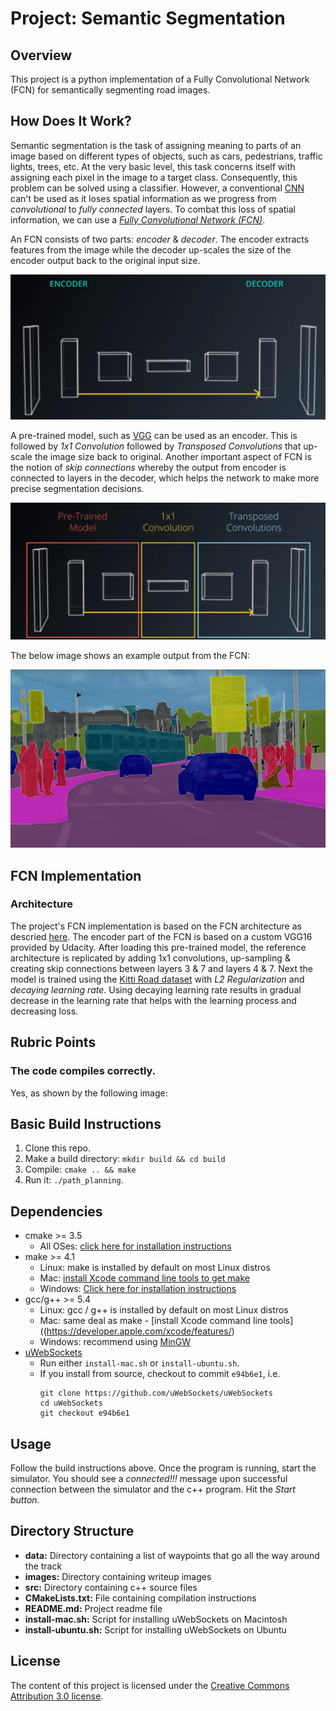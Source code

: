 # Project: Semantic Segmentation
## Overview
This project is a python implementation of a Fully Convolutional Network (FCN) for semantically segmenting road images.

## How Does It Work?

Semantic segmentation is the task of assigning meaning to parts of an image based on different types of objects, such as cars, pedestrians, traffic lights, trees, etc. At the very basic level, this task concerns itself with assigning each pixel in the image to a target class. Consequently, this problem can be solved using a classifier. However, a conventional [CNN](https://en.wikipedia.org/wiki/Convolutional_neural_network) can't be used as it loses spatial information as we progress from *convolutional* to *fully connected* layers. To combat this loss of spatial information, we can use a [*Fully Convolutional Network (FCN)*](https://leonardoaraujosantos.gitbooks.io/artificial-inteligence/content/image_segmentation.html).

An FCN consists of two parts: *encoder* & *decoder*. The encoder extracts features from the image while the decoder up-scales the size of the encoder output back to the original input size. 

![FCN Architecture](./images/fcn_architecture.png)


A pre-trained model, such as [VGG](https://arxiv.org/pdf/1409.1556v6.pdf) can be used as an encoder. This is followed by *1x1 Convolution* followed by *Transposed Convolutions* that up-scale the image size back to original. Another important aspect of FCN is the notion of *skip connections* whereby the output from encoder is connected to layers in the decoder, which helps the network to make more precise segmentation decisions.

![FCN Architecture Detailed](./images/fcn_architecture2.png)

The below image shows an example output from the FCN:

![FCN Output](./images/fcn_output.png)

## FCN Implementation

### Architecture
The project's FCN implementation is based on the FCN architecture as descried [here](https://people.eecs.berkeley.edu/~jonlong/long_shelhamer_fcn.pdf). The encoder part of the FCN is based on a custom VGG16 provided by Udacity. After loading this pre-trained model, the reference architecture is replicated by adding 1x1 convolutions, up-sampling & creating skip connections between layers 3 & 7 and layers 4 & 7. Next the model is trained using the [Kitti Road dataset]([http://www.cvlibs.net/datasets/kitti/eval_road.php)  with *L2 Regularization* and *decaying learning rate*. Using decaying learning rate results in gradual decrease in the learning rate that helps with the learning process and decreasing loss.



## Rubric Points

### The code compiles correctly.
Yes, as shown by the following image:



## Basic Build Instructions

1. Clone this repo.
2. Make a build directory: `mkdir build && cd build`
3. Compile: `cmake .. && make`
4. Run it: `./path_planning`.


## Dependencies

* cmake >= 3.5
  * All OSes: [click here for installation instructions](https://cmake.org/install/)
* make >= 4.1
  * Linux: make is installed by default on most Linux distros
  * Mac: [install Xcode command line tools to get make](https://developer.apple.com/xcode/features/)
  * Windows: [Click here for installation instructions](http://gnuwin32.sourceforge.net/packages/make.htm)
* gcc/g++ >= 5.4
  * Linux: gcc / g++ is installed by default on most Linux distros
  * Mac: same deal as make - [install Xcode command line tools]((https://developer.apple.com/xcode/features/)
  * Windows: recommend using [MinGW](http://www.mingw.org/)
* [uWebSockets](https://github.com/uWebSockets/uWebSockets)
  * Run either `install-mac.sh` or `install-ubuntu.sh`.
  * If you install from source, checkout to commit `e94b6e1`, i.e.
    ```
    git clone https://github.com/uWebSockets/uWebSockets 
    cd uWebSockets
    git checkout e94b6e1
    ```

## Usage

Follow the build instructions above. Once the program is running, start the simulator. You should see a *connected!!!* message upon successful connection between the simulator and the c++ program. Hit the *Start button*. 

## Directory Structure

* **data:** Directory containing a list of waypoints that go all the way around the track
* **images:** Directory containing writeup images
* **src:** Directory containing c++ source files
* **CMakeLists.txt:** File containing compilation instructions
* **README.md:** Project readme file
* **install-mac.sh:** Script for installing uWebSockets on Macintosh
* **install-ubuntu.sh:** Script for installing uWebSockets on Ubuntu

## License

The content of this project is licensed under the [Creative Commons Attribution 3.0 license](https://creativecommons.org/licenses/by/3.0/us/deed.en_US).
